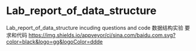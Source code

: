 # Lab_report_of_data_structure
Lab_report_of_data_structure
incuding questions and code
数据结构实验 要求和代码
https://img.shields.io/appveyor/ci/sina.com/baidu.com.svg?color=black&logo=gg&logoColor=ddde
